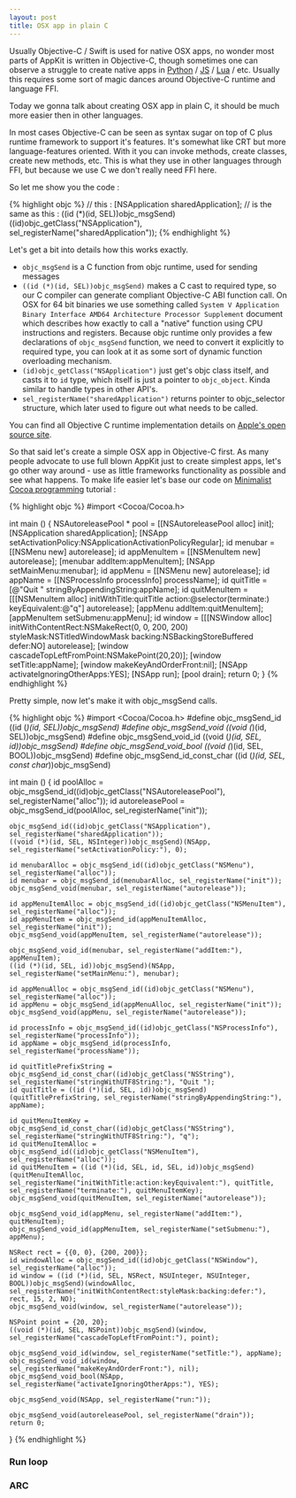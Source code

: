 ```yaml
---
layout: post
title: OSX app in plain C
---
```


Usually Objective-C / Swift is used for native OSX apps, no wonder most parts of AppKit is written in Objective-C, though sometimes one can observe a struggle to create native apps in [Python](http://blog.adamw523.com/os-x-cocoa-application-python-pyobjc/) / [JS](https://github.com/parmanoir/jscocoa) / [Lua](https://github.com/torus/Lua-Objective-C-Bridge) / etc. Usually this requires some sort of magic dances around Objective-C runtime and language FFI.

Today we gonna talk about creating OSX app in plain C, it should be much more easier then in other languages.

In most cases Objective-C can be seen as syntax sugar on top of C plus runtime framework to support it's features. It's somewhat like CRT but more language-features oriented. With it you can invoke methods, create classes, create new methods, etc. This is what they use in other languages through FFI, but because we use C we don't really need FFI here.

So let me show you the code :

{% highlight objc %}
// this :
[NSApplication sharedApplication];
// is the same as this :
((id (*)(id, SEL))objc_msgSend)((id)objc_getClass("NSApplication"), sel_registerName("sharedApplication"));
{% endhighlight %}

Let's get a bit into details how this works exactly.

- ```objc_msgSend``` is a C function from objc runtime, used for sending messages
- ```((id (*)(id, SEL))objc_msgSend)``` makes a C cast to required type, so our C compiler can generate compliant Objective-C ABI function call. On OSX for 64 bit binaries we use something called ```System V Application Binary Interface AMD64 Architecture Processor Supplement``` document which describes how exactly to call a "native" function using CPU instructions and registers. Because objc runtime only provides a few declarations of ```objc_msgSend``` function, we need to convert it explicitly to required type, you can look at it as some sort of dynamic function overloading mechanism.
- ```(id)objc_getClass("NSApplication")``` just get's objc class itself, and casts it to ```id``` type, which itself is just a pointer to ```objc_object```. Kinda similar to handle types in other API's.
- ```sel_registerName("sharedApplication")``` returns pointer to objc_selector structure, which later used to figure out what needs to be called.

You can find all Objective C runtime implementation details on [Apple's open source site](http://opensource.apple.com/source/objc4/objc4-680/runtime/).

So that said let's create a simple OSX app in Objective-C first. As many people advocate to use full blown AppKit just to create simplest apps, let's go other way around - use as little frameworks functionality as possible and see what happens. To make life easier let's base our code on [Minimalist Cocoa programming](http://www.cocoawithlove.com/2010/09/minimalist-cocoa-programming.html) tutorial :

{% highlight objc %}
#import <Cocoa/Cocoa.h>

int main ()
{
	NSAutoreleasePool * pool = [[NSAutoreleasePool alloc] init];
	[NSApplication sharedApplication];
	[NSApp setActivationPolicy:NSApplicationActivationPolicyRegular];
	id menubar = [[NSMenu new] autorelease];
	id appMenuItem = [[NSMenuItem new] autorelease];
	[menubar addItem:appMenuItem];
	[NSApp setMainMenu:menubar];
	id appMenu = [[NSMenu new] autorelease];
	id appName = [[NSProcessInfo processInfo] processName];
	id quitTitle = [@"Quit " stringByAppendingString:appName];
	id quitMenuItem = [[[NSMenuItem alloc] initWithTitle:quitTitle
		action:@selector(terminate:) keyEquivalent:@"q"] autorelease];
	[appMenu addItem:quitMenuItem];
	[appMenuItem setSubmenu:appMenu];
	id window = [[[NSWindow alloc] initWithContentRect:NSMakeRect(0, 0, 200, 200)
		styleMask:NSTitledWindowMask backing:NSBackingStoreBuffered defer:NO]
			autorelease];
	[window cascadeTopLeftFromPoint:NSMakePoint(20,20)];
	[window setTitle:appName];
	[window makeKeyAndOrderFront:nil];
	[NSApp activateIgnoringOtherApps:YES];
	[NSApp run];
	[pool drain];
	return 0;
}
{% endhighlight %}

Pretty simple, now let's make it with objc_msgSend calls.

{% highlight objc %}
#import <Cocoa/Cocoa.h>
#define objc_msgSend_id				((id (*)(id, SEL))objc_msgSend)
#define objc_msgSend_void			((void (*)(id, SEL))objc_msgSend)
#define objc_msgSend_void_id		((void (*)(id, SEL, id))objc_msgSend)
#define objc_msgSend_void_bool		((void (*)(id, SEL, BOOL))objc_msgSend)
#define objc_msgSend_id_const_char	((id (*)(id, SEL, const char*))objc_msgSend)

int main ()
{
	id poolAlloc = objc_msgSend_id((id)objc_getClass("NSAutoreleasePool"), sel_registerName("alloc"));
	id autoreleasePool = objc_msgSend_id(poolAlloc, sel_registerName("init"));

	objc_msgSend_id((id)objc_getClass("NSApplication"), sel_registerName("sharedApplication"));
	((void (*)(id, SEL, NSInteger))objc_msgSend)(NSApp, sel_registerName("setActivationPolicy:"), 0);

	id menubarAlloc = objc_msgSend_id((id)objc_getClass("NSMenu"), sel_registerName("alloc"));
	id menubar = objc_msgSend_id(menubarAlloc, sel_registerName("init"));
	objc_msgSend_void(menubar, sel_registerName("autorelease"));
	
	id appMenuItemAlloc = objc_msgSend_id((id)objc_getClass("NSMenuItem"), sel_registerName("alloc"));
	id appMenuItem = objc_msgSend_id(appMenuItemAlloc, sel_registerName("init"));
	objc_msgSend_void(appMenuItem, sel_registerName("autorelease"));
	
	objc_msgSend_void_id(menubar, sel_registerName("addItem:"), appMenuItem);
	((id (*)(id, SEL, id))objc_msgSend)(NSApp, sel_registerName("setMainMenu:"), menubar);

	id appMenuAlloc = objc_msgSend_id((id)objc_getClass("NSMenu"), sel_registerName("alloc"));
	id appMenu = objc_msgSend_id(appMenuAlloc, sel_registerName("init"));
	objc_msgSend_void(appMenu, sel_registerName("autorelease"));

	id processInfo = objc_msgSend_id((id)objc_getClass("NSProcessInfo"), sel_registerName("processInfo"));
	id appName = objc_msgSend_id(processInfo, sel_registerName("processName"));

	id quitTitlePrefixString = objc_msgSend_id_const_char((id)objc_getClass("NSString"), sel_registerName("stringWithUTF8String:"), "Quit ");
	id quitTitle = ((id (*)(id, SEL, id))objc_msgSend)(quitTitlePrefixString, sel_registerName("stringByAppendingString:"), appName);

	id quitMenuItemKey = objc_msgSend_id_const_char((id)objc_getClass("NSString"), sel_registerName("stringWithUTF8String:"), "q");
	id quitMenuItemAlloc = objc_msgSend_id((id)objc_getClass("NSMenuItem"), sel_registerName("alloc"));
	id quitMenuItem = ((id (*)(id, SEL, id, SEL, id))objc_msgSend)(quitMenuItemAlloc, sel_registerName("initWithTitle:action:keyEquivalent:"), quitTitle, sel_registerName("terminate:"), quitMenuItemKey);
	objc_msgSend_void(quitMenuItem, sel_registerName("autorelease"));

	objc_msgSend_void_id(appMenu, sel_registerName("addItem:"), quitMenuItem);
	objc_msgSend_void_id(appMenuItem, sel_registerName("setSubmenu:"), appMenu);

	NSRect rect = {{0, 0}, {200, 200}};
	id windowAlloc = objc_msgSend_id((id)objc_getClass("NSWindow"), sel_registerName("alloc"));
	id window = ((id (*)(id, SEL, NSRect, NSUInteger, NSUInteger, BOOL))objc_msgSend)(windowAlloc, sel_registerName("initWithContentRect:styleMask:backing:defer:"), rect, 15, 2, NO);
	objc_msgSend_void(window, sel_registerName("autorelease"));

	NSPoint point = {20, 20};
	((void (*)(id, SEL, NSPoint))objc_msgSend)(window, sel_registerName("cascadeTopLeftFromPoint:"), point);

	objc_msgSend_void_id(window, sel_registerName("setTitle:"), appName);
	objc_msgSend_void_id(window, sel_registerName("makeKeyAndOrderFront:"), nil);
	objc_msgSend_void_bool(NSApp, sel_registerName("activateIgnoringOtherApps:"), YES);

	objc_msgSend_void(NSApp, sel_registerName("run:"));

	objc_msgSend_void(autoreleasePool, sel_registerName("drain"));
	return 0;
}
{% endhighlight %}

### Run loop

### ARC